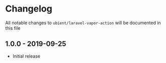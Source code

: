 # Changelog

All notable changes to `ubient/laravel-vapor-action` will be documented in this file

## 1.0.0 - 2019-09-25
- Initial release
